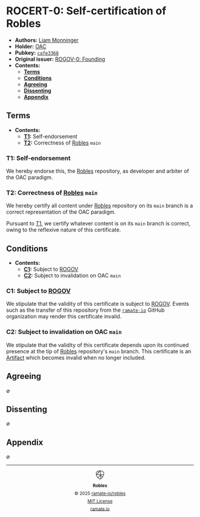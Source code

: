 # ROCERT-0: Self-certification of Robles
- **Authors:** [Liam Monninger](liam@ramate.io)
- **Holder:** [OAC](https://github.com/ramate-io/oac)
- **Pubkey:** [`cafe3368`](./pub.key)
- **Original issuer:** [ROGOV-0: Founding](../../../rogov/roera-000-000-000-dulan/rogov-000-000-000/README.md)
- **Contents:**
    - **[Terms](#terms)**
    - **[Conditions](#conditions)**
    - **[Agreeing](#agreeing)**
    - **[Dissenting](#dissenting)**
    - **[Appendix](#appendix)**

## Terms
- **Contents:**
    - **[T1](#t1-self-endorsement):** Self-endorsement
    - **[T2](#t2-correctness-of-robles-main):** Correctness of [Robles](https://github.com/ramate-io/robles) `main`

### T1: Self-endorsement
We hereby endorse this, the [Robles](https://github.com/ramate-io/robles) repository, as developer and arbiter of the OAC paradigm.

### T2: Correctness of [Robles](https://github.com/ramate-io/robles) `main`
<!-- ltex: enabled=false -->
We hereby certify all content under [Robles](https://github.com/ramate-io/robles) repository on its `main` branch is a correct representation of the OAC paradigm.
<!-- ltex: enabled=true -->

Pursuant to [T1](#t1-self-endorsement), we certify whatever content is on its `main` branch is correct, owing to the reflexive nature of this certificate.

## Conditions
- **Contents:**
    - **[C1](#c1-subject-to-rogov):** Subject to [ROGOV](../../../rogov/README.md)
    - **[C2](#c2-subject-to-invalidation-on-oac-main):** Subject to invalidation on OAC `main`

### C1: Subject to [ROGOV](../../../rogov/README.md)
We stipulate that the validity of this certificate is subject to [ROGOV](../../../rogov/README.md). Events such as the transfer of this repository from the [`ramate-io`](https://github.com/ramate-io) GitHub organization may render this certificate invalid.

### C2: Subject to invalidation on OAC `main`
We stipulate that the validity of this certificate depends upon its continued presence at the tip of [Robles](https://github.com/ramate-io/robles) repository's `main` branch. This certificate is an [Artifact](../../../roglo/roera-000-000-000-dulan/roglo-000-000-000-artifact/README.md) which becomes invalid when no longer included.

## Agreeing
$\emptyset$

## Dissenting
$\emptyset$

## Appendix
$\emptyset$

<!--ROBLES FOOTER: DO NOT REMOVE THIS LINE-->
---

<div align="center">
  <picture>
    <source srcset="/assets/robles-inverted-transparent.png" media="(prefers-color-scheme: dark)">
    <img height="24" src="/assets/robles-transparent.png" alt="Robles"/>
  </picture>
  <br/>
  <sub>
    <b>Robles</b>
    <br/>
    &copy; 2025 <a href="https://github.com/ramate-io/robles">ramate-io/robles</a>
    <br/>
    <a href="https://github.com/ramate-io/robles/blob/main/LICENSE">MIT License</a>
    <br/>
    <a href="https://www.ramate.io">ramate.io</a>
  </sub>
</div>
